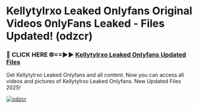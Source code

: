 # Kellytylrxo Leaked Onlyfans Original Videos 0nlyFans Leaked - Files Updated! (odzcr)

<h3>🔴 CLICK HERE 🌐==►► <a href="https://tinyurl.com/x26r9saj" rel="nofollow">Kellytylrxo Leaked Onlyfans Updated Files</a></h3>

Get Kellytylrxo Leaked Onlyfans and all content. Now you can access all videos and pictures of Kellytylrxo Leaked Onlyfans. New Updated Files 2025!

[![odzcr](https://i.imgur.com/LkgZPqh.gif)](https://tinyurl.com/x26r9saj)
